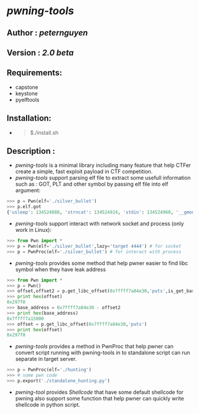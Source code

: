 # *pwning-tools*
## Author : _peternguyen_
## Version : _2.0 beta_
## Requirements:
- capstone
- keystone
- pyelftools
## Installation:
- > $./install.sh
## Description :
- *pwning-tools* is a minimal library including many feature that help CTFer create a simple, fast exploit payload in CTF competition.
- *pwning-tools* support parsing elf file to extract some usefull information such as : GOT, PLT and other symbol by passing elf file into elf argument:
```python >>> from Pwn import *
>>> p = Pwn(elf='./silver_bullet')
>>> p.elf.got
{'usleep': 134524888, 'strncat': 134524924, 'stdin': 134524960, '__gmon_start__': 134524896, 'puts': 134524892, 'stdout': 134524964, 'read': 134524880, 'memset': 134524916, 'atoi': 134524920, 'exit': 134524900, 'printf': 134524884, '__libc_start_main': 134524908, 'strlen': 134524904, 'setvbuf': 134524912}
```
- *pwning-tools* support interact with network socket and process (only work in Linux):
```python
>>> from Pwn import *
>>> p = Pwn(elf='./silver_bullet',lazy='target 4444') # for socket
>>> p = PwnProc(elf='./silver_bullet') # for interact with process
```
- *pwning-tools* provides some method that help pwner easier to find libc symbol when they have leak address
```python
>>> from Pwn import *
>>> p = Pwn()
>>> offset,offset2 = p.get_libc_offset(0x7ffff7a84e30,'puts',is_get_base=True)
>>> print hex(offset)
0x297f0
>>> base_address = 0x7ffff7a84e30 - offset2
>>> print hex(base_address)
0x7ffff7a15000
>>> offset = p.get_libc_offset(0x7ffff7a84e30,'puts')
>>> print hex(offset)
0x297f0
```
- *pwning-tools* provides a method in PwnProc that help pwner can convert script running with pwning-tools in to standalone script can run separate in target server.
```python
>>> p = PwnProc(elf='./hunting')
>>> # some pwn code
>>> p.export('./standalone_hunting.py')
```
- *pwning-tool* provides *Shellcode* that have some default shellcode for pwning also support some function that help pwner can quickly write shellcode in python script.
